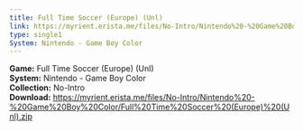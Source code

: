 ```yaml
---
title: Full Time Soccer (Europe) (Unl)
link: https://myrient.erista.me/files/No-Intro/Nintendo%20-%20Game%20Boy%20Color/Full%20Time%20Soccer%20(Europe)%20(Unl).zip
type: single1
System: Nintendo - Game Boy Color
---
```

<b>Game:</b> Full Time Soccer (Europe) (Unl)<br>
<b>System:</b> Nintendo - Game Boy Color<br>
<b>Collection:</b> No-Intro<br>
<b>Download:</b> https://myrient.erista.me/files/No-Intro/Nintendo%20-%20Game%20Boy%20Color/Full%20Time%20Soccer%20(Europe)%20(Unl).zip